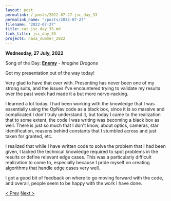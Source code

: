 ```yaml
---
layout: post
permalink: /_posts/2022-07-27-jsc_day_33
permalink_name: "/posts/2022-07-27"
filename: "2022-07-27"
title: cat jsc_day_33.md
link_title: jsc_day_33
projects: nasa_summer_2022
---
```

**Wednesday, 27 July, 2022**

Song of the Day: [**Enemy**](https://youtu.be/F5tSoaJ93ac) - *Imagine Dragons*

Got my presentation out of the way today!

Very glad to have that over with. Presenting has never been one of my strong suits, and the issues I've encountered trying to validate my results over the past week had made it a but more nerve-racking.

I learned a lot today. I had been working with the knowledge that I was essentially using the OpNav code as a black box, since it is so massive and complicated I don't truly understand it, but today I came to the realization that to some extent, the code I was writing was becoming a black box as well. There is just so much that I don't know, about optics, cameras, star identification, reasons behind constants that I stumbled across and just taken for granted, etc.

I realized that while I have written code to solve the problem that I had been given, I lacked the technical knowledge required to spot problems in the results or define relevant edge cases. This was a particularly difficult realization to come to, especially because I pride myself on creating algorithms that handle edge cases very well.

I got a good bit of feedback on where to go moving forward with the code, and overall, people seem to be happy with the work I have done.

[< Prev](/_posts/2022-07-26-jsc_day_32)    [Next >](/_posts/2022-07-28-jsc_day_34)

